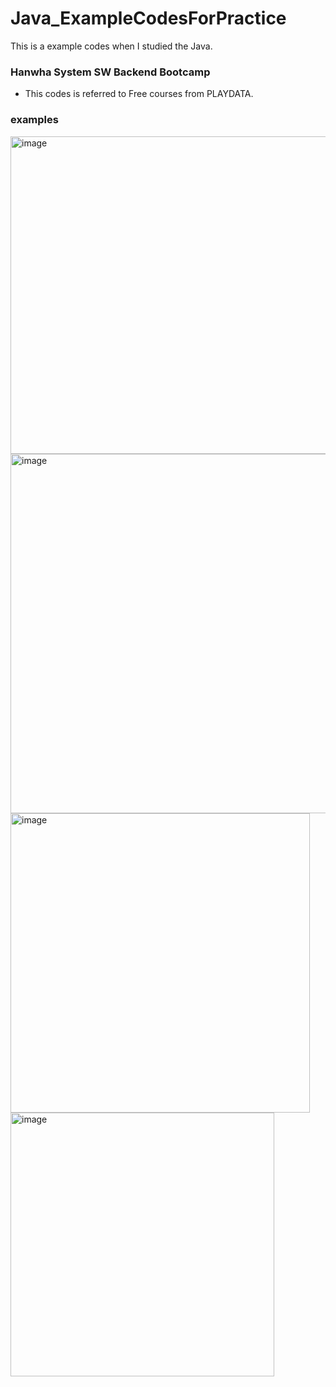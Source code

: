 # Java_ExampleCodesForPractice
This is a example codes when I studied the Java.

### Hanwha System SW Backend Bootcamp 
- This codes is referred to Free courses from PLAYDATA.

### examples
<img width="508" alt="image" src="https://github.com/Tesssssssssy/Java_ExampleCodesForPractice/assets/105422037/75bb3ef1-962f-4f68-8a1d-c4f31e314d2b">

<img width="575" alt="image" src="https://github.com/Tesssssssssy/Java_ExampleCodesForPractice/assets/105422037/285b9a47-5b71-40ba-a56f-c9e24530fc64">

<img width="479" alt="image" src="https://github.com/Tesssssssssy/Java_ExampleCodesForPractice/assets/105422037/947c3217-8728-4891-8f0b-8e9682bd8f9a">

<img width="422" alt="image" src="https://github.com/Tesssssssssy/Java_ExampleCodesForPractice/assets/105422037/a7e0a956-b15d-43dc-a683-0da84f41ebb9">
